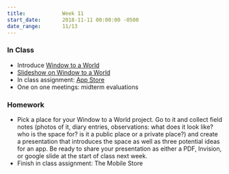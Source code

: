 ```yaml
---
title:            Week 11
start_date:       2018-11-11 00:00:00 -0500
date_range:       11/13
---
```


### In Class
- Introduce [Window to a World](../projects/window)
- [Slideshow on Window to a World](https://docs.google.com/presentation/d/1_6sqzI9ZcPuwypND5NzY6Cbujrb1KPHgL6gKsAOQ7Ro/edit?usp=sharing)
- In class assignment: [App Store](../assets/lectures/in-class-activity.pdf)
- One on one meetings: midterm evaluations


### Homework
- Pick a place for your Window to a World project. Go to it and collect field notes (photos of it, diary entries, observations: what does it look like? who is the space for? is it a public place or a private place?) and create a presentation that introduces the space as well as three potential ideas for an app. Be ready to share your presentation as either a PDF, Invision, or google slide at the start of class next week.
- Finish in class assignment: The Mobile Store

